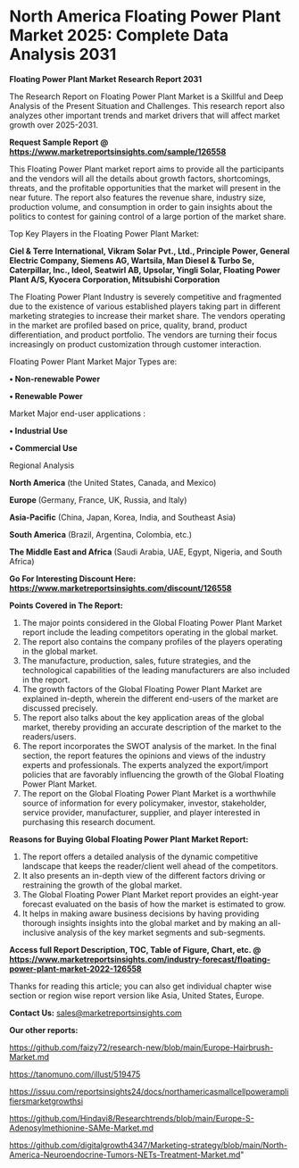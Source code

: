 # North America Floating Power Plant Market 2025: Complete Data Analysis 2031

<strong>Floating Power Plant Market Research Report 2031</strong>

The Research Report on Floating Power Plant Market is a Skillful and Deep Analysis of the Present Situation and Challenges. This research report also analyzes other important trends and market drivers that will affect market growth over 2025-2031.

<strong>Request Sample Report @ <a href=https://www.marketreportsinsights.com/sample/126558>https://www.marketreportsinsights.com/sample/126558</a></strong>

This Floating Power Plant market report aims to provide all the participants and the vendors will all the details about growth factors, shortcomings, threats, and the profitable opportunities that the market will present in the near future. The report also features the revenue share, industry size, production volume, and consumption in order to gain insights about the politics to contest for gaining control of a large portion of the market share.

Top Key Players in the Floating Power Plant Market:

<strong>Ciel & Terre International, Vikram Solar Pvt., Ltd., Principle Power, General Electric Company, Siemens AG, Wartsila, Man Diesel & Turbo Se, Caterpillar, Inc., Ideol, Seatwirl AB, Upsolar, Yingli Solar, Floating Power Plant A/S, Kyocera Corporation, Mitsubishi Corporation</strong>

The Floating Power Plant Industry is severely competitive and fragmented due to the existence of various established players taking part in different marketing strategies to increase their market share. The vendors operating in the market are profiled based on price, quality, brand, product differentiation, and product portfolio. The vendors are turning their focus increasingly on product customization through customer interaction.

Floating Power Plant Market Major Types are:

<strong>• Non-renewable Power

• Renewable Power</strong>

Market Major end-user applications :

<strong>• Industrial Use

• Commercial Use</strong>

Regional Analysis

</u><strong><b>North America</b></strong> (the United States, Canada, and Mexico)

<strong><b>Europe </b></strong>(Germany, France, UK, Russia, and Italy)

<strong><b>Asia-Pacific</b></strong> (China, Japan, Korea, India, and Southeast Asia)

<strong><b>South America</b></strong> (Brazil, Argentina, Colombia, etc.)

<strong><b>The Middle East and Africa</b></strong> (Saudi Arabia, UAE, Egypt, Nigeria, and South Africa)

<strong>Go For Interesting Discount Here: <a href=https://www.marketreportsinsights.com/discount/126558>https://www.marketreportsinsights.com/discount/126558</a></strong>

<strong>Points Covered in The Report:</strong>
<ol>
  <li>The major points considered in the Global Floating Power Plant Market report include the leading competitors operating in the global market.</li>
  <li>The report also contains the company profiles of the players operating in the global market.</li>
  <li>The manufacture, production, sales, future strategies, and the technological capabilities of the leading manufacturers are also included in the report.</li>
  <li>The growth factors of the Global Floating Power Plant Market are explained in-depth, wherein the different end-users of the market are discussed precisely.</li>
  <li>The report also talks about the key application areas of the global market, thereby providing an accurate description of the market to the readers/users.</li>
  <li>The report incorporates the SWOT analysis of the market. In the final section, the report features the opinions and views of the industry experts and professionals. The experts analyzed the export/import policies that are favorably influencing the growth of the Global Floating Power Plant Market.</li>
  <li>The report on the Global Floating Power Plant Market is a worthwhile source of information for every policymaker, investor, stakeholder, service provider, manufacturer, supplier, and player interested in purchasing this research document.</li>
</ol>
<strong>Reasons for Buying Global Floating Power Plant Market Report:</strong>

<ol>
  <li>The report offers a detailed analysis of the dynamic competitive landscape that keeps the reader/client well ahead of the competitors.</li>
  <li>It also presents an in-depth view of the different factors driving or restraining the growth of the global market.</li>
  <li>The Global Floating Power Plant Market report provides an eight-year forecast evaluated on the basis of how the market is estimated to grow.</li>
  <li>It helps in making aware business decisions by having providing thorough insights insights into the global market and by making an all-inclusive analysis of the key market segments and sub-segments.</li>
</ol>
<strong>Access full Report Description, TOC, Table of Figure, Chart, etc. @ <a href=https://www.marketreportsinsights.com/industry-forecast/floating-power-plant-market-2022-126558>https://www.marketreportsinsights.com/industry-forecast/floating-power-plant-market-2022-126558</a></strong>


Thanks for reading this article; you can also get individual chapter wise section or region wise report version like Asia, United States, Europe.

<strong>Contact Us:</strong>
sales@marketreportsinsights.com

<strong>Our other reports:</strong>

<a href=https://github.com/faizy72/research-new/blob/main/Europe-Hairbrush-Market.md>https://github.com/faizy72/research-new/blob/main/Europe-Hairbrush-Market.md</a>

<a href=https://tanomuno.com/illust/519475>https://tanomuno.com/illust/519475</a>

<a href=https://issuu.com/reportsinsights24/docs/northamericasmallcellpoweramplifiersmarketgrowthsi>https://issuu.com/reportsinsights24/docs/northamericasmallcellpoweramplifiersmarketgrowthsi</a>

<a href=https://github.com/Hindavi8/Researchtrends/blob/main/Europe-S-Adenosylmethionine-SAMe-Market.md>https://github.com/Hindavi8/Researchtrends/blob/main/Europe-S-Adenosylmethionine-SAMe-Market.md</a>

<a href=https://github.com/digitalgrowth4347/Marketing-strategy/blob/main/North-America-Neuroendocrine-Tumors-NETs-Treatment-Market.md>https://github.com/digitalgrowth4347/Marketing-strategy/blob/main/North-America-Neuroendocrine-Tumors-NETs-Treatment-Market.md</a>"
